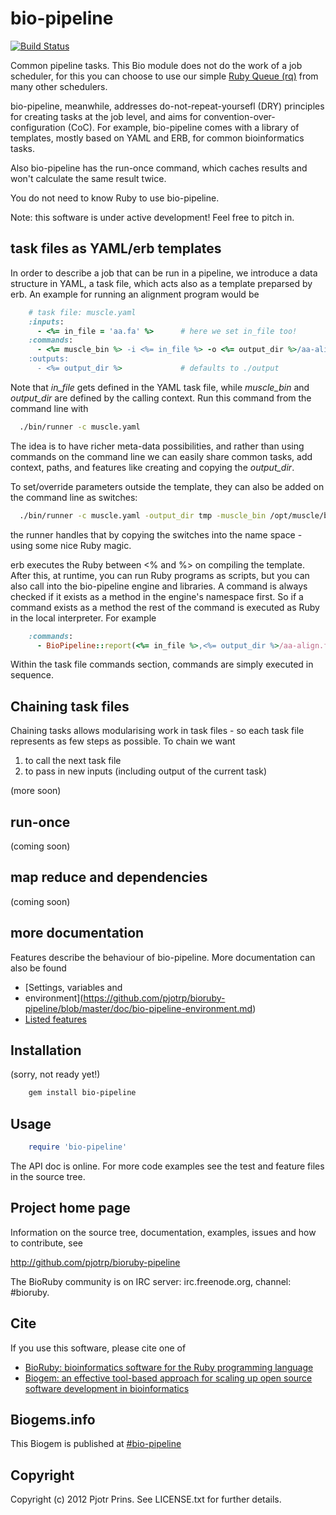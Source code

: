 # bio-pipeline

[![Build Status](https://secure.travis-ci.org/pjotrp/bioruby-pipeline.png)](http://travis-ci.org/pjotrp/bioruby-pipeline)

Common pipeline tasks. This Bio module does not do the work of a job
scheduler, for this you can choose to use our simple [Ruby Queue
(rq)](https://github.com/pjotrp/rq) from many other schedulers.

bio-pipeline, meanwhile, addresses do-not-repeat-yoursefl (DRY)
principles for creating tasks at the job level, and aims for
convention-over-configuration (CoC). For example, bio-pipeline comes
with a library of templates, mostly based on YAML and ERB, for common
bioinformatics tasks. 

Also bio-pipeline has the run-once command, which caches results and
won't calculate the same result twice.

You do not need to know Ruby to use bio-pipeline.

Note: this software is under active development! Feel free to pitch in.

## task files as YAML/erb templates

In order to describe a job that can be run in a pipeline, we introduce
a data structure in YAML, a task file, which acts also as a template preparsed by
erb. An example for running an alignment program would be

```ruby
    # task file: muscle.yaml
    :inputs:
      - <%= in_file = 'aa.fa' %>      # here we set in_file too!
    :commands:
      - <%= muscle_bin %> -i <%= in_file %> -o <%= output_dir %>/aa-align.fa
    :outputs:
      - <%= output_dir %>             # defaults to ./output
```

Note that *in_file* gets defined in the YAML task file, while
*muscle_bin* and *output_dir* are defined by the calling context. Run
this command from the command line with

```bash
  ./bin/runner -c muscle.yaml
```

The idea is to have richer meta-data possibilities, and rather than
using commands on the command line we can easily share common tasks,
add context, paths, and features like creating and copying the *output_dir*. 

To set/override parameters outside the template, they can also be added on
the command line as switches:

```bash
  ./bin/runner -c muscle.yaml -output_dir tmp -muscle_bin /opt/muscle/bin/muscle
```

the runner handles that by copying the switches into the name space - using some nice
Ruby magic.

erb executes the Ruby between <% and %> on compiling the template.
After this, at runtime, you can run Ruby programs as scripts, but you
can also call into the bio-pipeline engine and libraries. A command is
always checked if it exists as a method in the engine's namespace
first. So if a command exists as a method the rest of the command is
executed as Ruby in the local interpreter. For example

```ruby
    :commands:
      - BioPipeline::report(<%= in_file %>,<%= output_dir %>/aa-align.fa)
```

Within the task file commands section, commands are simply executed in
sequence.

## Chaining task files

Chaining tasks allows modularising work in task files - so each task file 
represents as few steps as possible. To chain we want 

1. to call the next task file
2. to pass in new inputs (including output of the current task)

(more soon)

## run-once

(coming soon) 

## map reduce and dependencies

(coming soon)

## more documentation

Features describe the behaviour of bio-pipeline. More documentation
can also be found

* [Settings, variables and
* environment](https://github.com/pjotrp/bioruby-pipeline/blob/master/doc/bio-pipeline-environment.md)
* [Listed features](https://github.com/pjotrp/bioruby-pipeline/blob/features/)

## Installation

(sorry, not ready yet!)

```sh
    gem install bio-pipeline
```

## Usage

```ruby
    require 'bio-pipeline'
```

The API doc is online. For more code examples see the test and feature files in
the source tree.
        
## Project home page

Information on the source tree, documentation, examples, issues and
how to contribute, see

  http://github.com/pjotrp/bioruby-pipeline

The BioRuby community is on IRC server: irc.freenode.org, channel: #bioruby.

## Cite

If you use this software, please cite one of
  
* [BioRuby: bioinformatics software for the Ruby programming language](http://dx.doi.org/10.1093/bioinformatics/btq475)
* [Biogem: an effective tool-based approach for scaling up open source software development in bioinformatics](http://dx.doi.org/10.1093/bioinformatics/bts080)

## Biogems.info

This Biogem is published at [#bio-pipeline](http://biogems.info/index.html)

## Copyright

Copyright (c) 2012 Pjotr Prins. See LICENSE.txt for further details.

